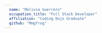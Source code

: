 ```yaml
---
  name: "Melissa Guerrero"
  occupation_title: "Full Stack Developer"
  affiliation: "Coding Dojo Graduate"
  github: "Mmgfrog"
---
```

